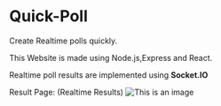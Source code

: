 # Quick-Poll
Create Realtime polls quickly.

This Website is made using Node.js,Express and React.

Realtime poll results are implemented using **Socket.IO**

Result Page:
(Realtime Results)
![This is an image](https://i.ibb.co/XZJH9Qn/ezgif-6-c29d6502e5e9.gif)
